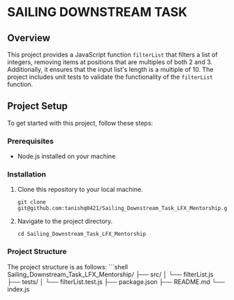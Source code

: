 # SAILING DOWNSTREAM TASK

## Overview
This project provides a JavaScript function `filterList` that filters a list of integers, removing items at positions that are multiples of both 2 and 3. Additionally, it ensures that the input list's length is a multiple of 10. The project includes unit tests to validate the functionality of the `filterList` function.

## Project Setup
To get started with this project, follow these steps:

### Prerequisites
- Node.js installed on your machine

### Installation
1. Clone this repository to your local machine.
    ```shell
    git clone git@github.com:tanishq0421/Sailing_Downstream_Task_LFX_Mentorship.git

2. Navigate to the project directory.
    ```shell
    cd Sailing_Downstream_Task_LFX_Mentorship

### Project Structure
The project structure is as follows:
    ```shell 
    Sailing_Downstream_Task_LFX_Mentorship/
    ├── src/
    │ └── filterList.js
    ├── tests/
    │ └── filterList.test.js
    ├── package.json
    ├── README.md
    └── index.js


